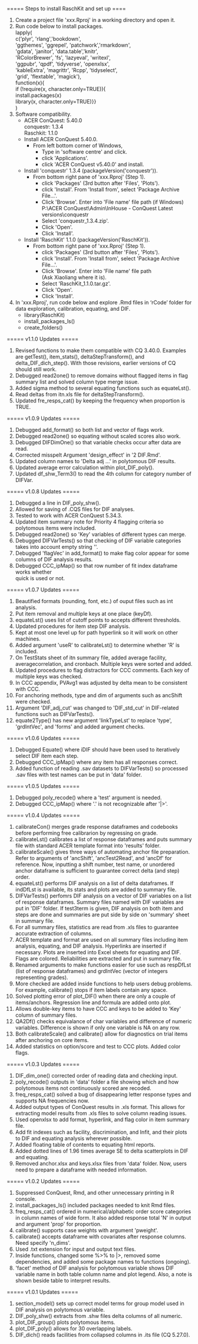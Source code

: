 ===== Steps to install RaschKit and set up ====

1.  Create a project file 'xxx.Rproj' in a working directory and open it.
2.  Run code below to install packages.\
    lapply(\
        c('plyr', 'rlang','bookdown',\
          'ggthemes', 'ggrepel', 'patchwork','rmarkdown',\
          'gdata', 'janitor', 'data.table','knitr',\
          'RColorBrewer', 'fs', 'lazyeval', 'writexl',\
          'ggpubr', 'qpdf', 'tidyverse', 'openxlsx',\
          'kableExtra', 'magrittr', 'Rcpp', 'tidyselect',\
          'grid', 'flextable', 'magick'),\
        function(x){\
          if (!require(x, character.only=TRUE)){\
             install.packages(x)\
             library(x, character.only=TRUE)}}\
    )
3.	Software compatibility.
    - ACER ConQuest: 5.40.0\
      conquestr: 1.3.4\
      Raschkit: 1.1.0
    - Install ACER ConQuest 5.40.0.
        - From left bottom corner of Windows, 
            - Type in 'software centre' and click.
            - click 'Applications'.
            - click 'ACER ConQuest v5.40.0' and install.
    - Install 'conquestr' 1.3.4 (packageVersion('conquestr')).
        - From bottom right pane of 'xxx.Rproj' (Step 1).    
            - click 'Packages' (3rd button after 'Files', 'Plots').
            - click 'Install'. From 'Install from', select 'Package Archive File...'.
            - Click 'Browse'. Enter into 'File name' file path (if Windows)\
                P:\ACER ConQuest\Admin\InHouse - ConQuest Latest versions\conquestr
            - Select 'conquestr_1.3.4.zip'. 
            - Click 'Open'. 
            - Click 'Install'.
    - Install 'RaschKit' 1.1.0 (packageVersion('RaschKit')).
        - From bottom right pane of 'xxx.Rproj' (Step 1).    
            - click 'Packages' (3rd button after 'Files', 'Plots').
            - click 'Install'. From 'Install from', select 'Package Archive File...'.
            - Click 'Browse'. Enter into 'File name' file path\
                (Ask Xiaoliang where it is).
            - Select 'RaschKit_1.1.0.tar.gz'. 
            - Click 'Open'. 
            - Click 'Install'.
4.  In 'xxx.Rproj', run code below and explore .Rmd files in ‘rCode’ folder for 
    data exploration, calibration, equating, and DIF. 
    - library(RaschKit)
    - install_packages_ls()
    - create_folders()
    
===== v1.1.0 Updates =====
1. Revised functions to make them compatible with CQ 3.40.0. Examples are 
   getTest(), item_stats(), deltaStepTransform(), and delta_DIF_dich_step(). 
   With those revisions, earlier versions of CQ should still work.
2. Debugged read2one() to remove domains without flagged items in flag summary
   list and solved column type merge issue.
3. Added sigma method to several equating functions such as equateLst().
4. Read deltas from itn.xls file for deltaStepTransform().
5. Updated fre_resps_cat() by keeping the frequency when proportion is TRUE.
    
===== v1.0.9 Updates =====
1. Debugged add_format() so both list and vector of flags work.
2. Debugged read2one() so equating without scaled scores also work.
3. Debugged DIFDimOne() so that variable checks occur after data are read.
4. Corrected misspelt Argument 'design_effect' in '2 DIF.Rmd'.
5. Updated column names to 'Delta adj ...' in polytomous DIF results.
6. Updated average error calculation within plot_DIF_poly().
7. Updated df_shw_Term3() to read the 4th column for category number of DIFVar.

===== v1.0.8 Updates =====
1. Debugged a line in DIF_poly_shw().
2. Allowed for saving of .CQS files for DIF analyses.
3. Tested to work with ACER ConQuest 5.34.3.
4. Updated item summary note for Priority 4 flagging criteria so polytomous items 
   were included.
5. Debugged read2one() so 'Key' variables of different types can merge.
6. Debugged DIFVarTests() so that checking of DIF variable categories takes into 
   account empty string ''.
7. Debugged 'flagVec' in add_format() to make flag color appear for some columns 
   of DIF analysis results.
8. Debugged CCC_ipMap() so that row number of fit index dataframe works whether  
   quick is used or not.

===== v1.0.7 Updates =====
1. Beautified formats (rounding, font, etc.) of ouput files such as int analysis.
2. Put item removal and multiple keys at one place (keyDf).
3. equateLst() uses list of cutoff points to accepts different thresholds.
4. Updated procedures for item step DIF analysis.
5. Kept at most one level up for path hyperlink so it will work on other machines.
6. Added argument 'useR' to calibrateLst() to determine whether 'R' is included.
7. On TestStats sheet of itn summary file, added average facility, 
   averagecorrelation, and cronbach. Multiple keys were sorted and added.
8. Updated procedures to flag distractors for CCC comments. Each key of multiple 
   keys was checked.
9. In CCC appendix, PVAvg1 was adjusted by delta mean to be consistent with CCC.
10. For anchoring methods, type and dim of arguments such as ancShift were checked.
11. Argument 'DIF_adj_cut' was changed to 'DIF_std_cut' in DIF-related functions 
    such as DIFVarTests(). 
12. equate2Type() has new argument 'linkTypeLst' to replace 'type', 'grdIntVec', 
    and 'forms' and added argument checks.

===== v1.0.6 Updates =====
1. Debugged Equate() where iDIF should have been used to iteratively select 
   DIF item each step.
2. Debugged CCC_ipMap() where any item has all responses correct.
3. Added function of reading .sav datasets to DIFVarTests() so processed .sav
   files with test names can be put in 'data' folder.

===== v1.0.5 Updates =====
1. Debugged poly_recode() where a 'test' argument is needed.
2. Debugged CCC_ipMap() where '.' is not recognizable after '|>'.

===== v1.0.4 Updates =====
1. calibrateCon() merges grade response dataframes and codebooks before performing
   free calibrarion by regressing on grade.
2. calibrateLst() calibrates a list of response dataframes and puts summary file
   with standard ACER template format into 'results' folder.
3. calibrateScale() gives three ways of automating anchor file preparation. 
   Refer to arguments of 'ancShift', 'ancTest2Read', and 'ancDf' for reference.
   Now, inputting a shift number, test name, or unordered anchor dataframe is
   sufficient to guarantee correct delta (and step) order.
4. equateLst() performs DIF analysis on a list of delta dataframes. If indDfLst is 
   available, its stats and plots are added to summary file.
5. DIFVarTests() perfomrs DIF analysis on a vector of DIF variables on a list
   of response dataframes. Summary files named with DIF variables are put in 
   'DIF' folder. If test3term is given, DIF analysis on both item and steps 
   are done and summaries are put side by side on 'summary' sheet in summary file.
6. For all summary files, statistics are read from .xls files to guarantee 
   accurate extraction of columns.
7. ACER template and format are used on all summary files including item analysis,
   equating, and DIF analysis. Hyperlinks are inserted if necessary. Plots are
   inserted into Excel sheets for equating and DIF. Flags are colored. Reliabilities
   are extracted and put in summary file.
8. Renamed arguments to make functions easier for use such as respDfLst (list 
   of response dataframes) and grdIntVec (vector of integers representing grades).
9. More checked are added inside functions to help users debug problems. For
   example, calibrate() stops if item labels contain any space.
10. Solved plotting error of plot_DIF() when there are only a couple of 
    items/anchors. Regression line and formula are added onto plot.
11. Allows double-key items to have CCC and keys to be added to 'Key' column of
    summary files.
12. QA2Df() checks equivalance of char variables and difference of numeric variables.
    Difference is shown if only one variable is NA on any row.
13. Both calibrateScale() and calibrate() allow for diagnostics on trial items
    after anchoring on core items.
14. Added statistics on option/score and test to CCC plots. Added color flags.

===== v1.0.3 Updates =====
1. DIF_dim_one() corrected order of reading data and checking input.
2. poly_recode() outputs in 'data' folder a file showing which and how 
   polytomous items not continuously scored are recoded.
3. freq_resps_cat() solved a bug of disappearing letter response types and 
   supports NA frequencies now.
4. Added output types of ConQuest results in .xls format. This allows for 
   extracting model results from .xls files to solve column reading issues.
5. Used openxlsx to add format, hyperlink, and flag color in item summary file.
6. Add fit indexes such as facility, discrimination, and Infit, and their plots 
   to DIF and equating analysis wherever possible. 
7. Added floating table of contents to equating html reports.
8. Added dotted lines of 1.96 times average SE to delta scatterplots in DIF and 
   equating.
9. Removed anchor.xlsx and keys.xlsx files from 'data' folder. Now, users need to 
   prepare a dataframe with needed information.

===== v1.0.2 Updates =====
1. Suppressed ConQuest, Rmd, and other unnecessary printing in R console.
2. install_packages_ls() included packages needed to knit Rmd files.
3. freq_resps_cat() ordered in numerical/alphabetic order score categories in column names 
   of wide form. It also added response total 'N' in output and argument 'prop' 
   for proportion.
4. calibrate() supports case weights with argument 'pweight'.
5. calibrate() accepts dataframe with covariates after response columns. Need 
   specify 'n_dims'.
6. Used .txt extension for input and output text files.
7. Inside functions, changed some %>% to |>, removed some dependencies, and 
   added some package names to functions (ongoing).
8. 'facet' method of DIF analysis for polytomous variable shows DIF variable 
   name in both table column name and plot legend. Also, a note is shown beside 
   table to interpret results.

===== v1.0.1 Updates =====
1. section_model() sets up correct model terms for group model used in DIF 
   analysis on polytomous variable.
2. DIF_poly_shw() extracts from .shw files delta columns of all numeric.
3. plot_DIF_group() plots polytomous items.
4. plot_DIF_poly() allows for 30 overlapping labels.
5. DIF_dich() reads facilities from collapsed columns in .its file (CQ 5.27.0).
